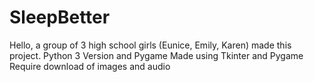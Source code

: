 # SleepBetter
Hello, a group of 3 high school girls (Eunice, Emily, Karen) made this project. 
Python 3 Version and Pygame
Made using Tkinter and Pygame
Require download of images and audio
